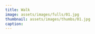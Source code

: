 ```yaml
---
title: Walk
image: assets/images/fulls/01.jpg
thumbnail: assets/images/thumbs/01.jpg
caption: 
---
```

